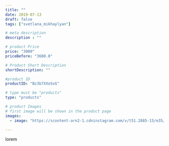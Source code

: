 ```yaml
---
title: ""
date: 2019-07-13
draft: false
tags: ["svetlana_mikhaylyan"]

# meta description
description : ""

# product Price
price: "3000"
priceBefore: "3600.0"

# Product Short Description
shortDescription: ""

#product ID
productID: "Bz3b7XXoSvG"

# type must be "products"
type: "products"

# product Images
# first image will be shown in the product page
images:
  - image: "https://scontent-arn2-1.cdninstagram.com/v/t51.2885-15/e35/65968884_2619355484755806_1917474054674553198_n.jpg?se=7&tp=1&_nc_ht=scontent-arn2-1.cdninstagram.com&_nc_cat=106&_nc_ohc=ghqeAbBxHKsAX98mM-7&oh=3eac03512dd59401591046dbc43a871d&oe=6073E21C&ig_cache_key=MjA4NzI1OTc3OTEwNjk0MTg5NA%3D%3D.2"

---
```

lorem

